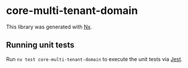 # core-multi-tenant-domain

This library was generated with [Nx](https://nx.dev).

## Running unit tests

Run `nx test core-multi-tenant-domain` to execute the unit tests via [Jest](https://jestjs.io).
